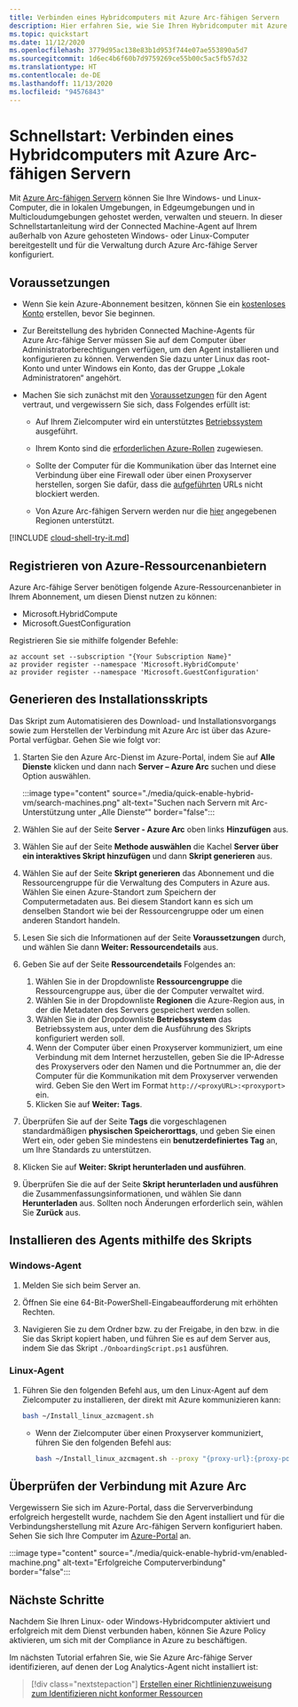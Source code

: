 ```yaml
---
title: Verbinden eines Hybridcomputers mit Azure Arc-fähigen Servern
description: Hier erfahren Sie, wie Sie Ihren Hybridcomputer mit Azure Arc-fähigen Servern verbinden und registrieren.
ms.topic: quickstart
ms.date: 11/12/2020
ms.openlocfilehash: 3779d95ac138e83b1d953f744e07ae553890a5d7
ms.sourcegitcommit: 1d6ec4b6f60b7d9759269ce55b00c5ac5fb57d32
ms.translationtype: HT
ms.contentlocale: de-DE
ms.lasthandoff: 11/13/2020
ms.locfileid: "94576843"
---
```

# <a name="quickstart-connect-hybrid-machine-with-azure-arc-enabled-servers"></a>Schnellstart: Verbinden eines Hybridcomputers mit Azure Arc-fähigen Servern

Mit [Azure Arc-fähigen Servern](../overview.md) können Sie Ihre Windows- und Linux-Computer, die in lokalen Umgebungen, in Edgeumgebungen und in Multicloudumgebungen gehostet werden, verwalten und steuern. In dieser Schnellstartanleitung wird der Connected Machine-Agent auf Ihrem außerhalb von Azure gehosteten Windows- oder Linux-Computer bereitgestellt und für die Verwaltung durch Azure Arc-fähige Server konfiguriert.

## <a name="prerequisites"></a>Voraussetzungen

* Wenn Sie kein Azure-Abonnement besitzen, können Sie ein [kostenloses Konto](https://azure.microsoft.com/free/?WT.mc_id=A261C142F) erstellen, bevor Sie beginnen.

* Zur Bereitstellung des hybriden Connected Machine-Agents für Azure Arc-fähige Server müssen Sie auf dem Computer über Administratorberechtigungen verfügen, um den Agent installieren und konfigurieren zu können. Verwenden Sie dazu unter Linux das root-Konto und unter Windows ein Konto, das der Gruppe „Lokale Administratoren“ angehört.

* Machen Sie sich zunächst mit den [Voraussetzungen](../agent-overview.md#prerequisites) für den Agent vertraut, und vergewissern Sie sich, dass Folgendes erfüllt ist:

    * Auf Ihrem Zielcomputer wird ein unterstütztes [Betriebssystem](../agent-overview.md#supported-operating-systems) ausgeführt.

    * Ihrem Konto sind die [erforderlichen Azure-Rollen](../agent-overview.md#required-permissions) zugewiesen.

    * Sollte der Computer für die Kommunikation über das Internet eine Verbindung über eine Firewall oder über einen Proxyserver herstellen, sorgen Sie dafür, dass die [aufgeführten](../agent-overview.md#networking-configuration) URLs nicht blockiert werden.

    * Von Azure Arc-fähigen Servern werden nur die [hier](../overview.md#supported-regions) angegebenen Regionen unterstützt.

[!INCLUDE [cloud-shell-try-it.md](../../../../includes/cloud-shell-try-it.md)]

## <a name="register-azure-resource-providers"></a>Registrieren von Azure-Ressourcenanbietern

Azure Arc-fähige Server benötigen folgende Azure-Ressourcenanbieter in Ihrem Abonnement, um diesen Dienst nutzen zu können:

* Microsoft.HybridCompute
* Microsoft.GuestConfiguration

Registrieren Sie sie mithilfe folgender Befehle:

```azurecli-interactive
az account set --subscription "{Your Subscription Name}"
az provider register --namespace 'Microsoft.HybridCompute'
az provider register --namespace 'Microsoft.GuestConfiguration'
```

## <a name="generate-installation-script"></a>Generieren des Installationsskripts

Das Skript zum Automatisieren des Download- und Installationsvorgangs sowie zum Herstellen der Verbindung mit Azure Arc ist über das Azure-Portal verfügbar. Gehen Sie wie folgt vor:

1. Starten Sie den Azure Arc-Dienst im Azure-Portal, indem Sie auf **Alle Dienste** klicken und dann nach **Server – Azure Arc** suchen und diese Option auswählen.

    :::image type="content" source="./media/quick-enable-hybrid-vm/search-machines.png" alt-text="Suchen nach Servern mit Arc-Unterstützung unter „Alle Dienste“" border="false":::

1. Wählen Sie auf der Seite **Server - Azure Arc** oben links **Hinzufügen** aus.

1. Wählen Sie auf der Seite **Methode auswählen** die Kachel **Server über ein interaktives Skript hinzufügen** und dann **Skript generieren** aus.

1. Wählen Sie auf der Seite **Skript generieren** das Abonnement und die Ressourcengruppe für die Verwaltung des Computers in Azure aus. Wählen Sie einen Azure-Standort zum Speichern der Computermetadaten aus. Bei diesem Standort kann es sich um denselben Standort wie bei der Ressourcengruppe oder um einen anderen Standort handeln.

1. Lesen Sie sich die Informationen auf der Seite **Voraussetzungen** durch, und wählen Sie dann **Weiter: Ressourcendetails** aus.

1. Geben Sie auf der Seite **Ressourcendetails** Folgendes an:

    1. Wählen Sie in der Dropdownliste **Ressourcengruppe** die Ressourcengruppe aus, über die der Computer verwaltet wird.
    1. Wählen Sie in der Dropdownliste **Regionen** die Azure-Region aus, in der die Metadaten des Servers gespeichert werden sollen.
    1. Wählen Sie in der Dropdownliste **Betriebssystem** das Betriebssystem aus, unter dem die Ausführung des Skripts konfiguriert werden soll.
    1. Wenn der Computer über einen Proxyserver kommuniziert, um eine Verbindung mit dem Internet herzustellen, geben Sie die IP-Adresse des Proxyservers oder den Namen und die Portnummer an, die der Computer für die Kommunikation mit dem Proxyserver verwenden wird. Geben Sie den Wert im Format `http://<proxyURL>:<proxyport>` ein.
    1. Klicken Sie auf **Weiter: Tags**.

1. Überprüfen Sie auf der Seite **Tags** die vorgeschlagenen standardmäßigen **physischen Speicherorttags**, und geben Sie einen Wert ein, oder geben Sie mindestens ein **benutzerdefiniertes Tag** an, um Ihre Standards zu unterstützen.

1. Klicken Sie auf **Weiter: Skript herunterladen und ausführen**.

1. Überprüfen Sie die auf der Seite **Skript herunterladen und ausführen** die Zusammenfassungsinformationen, und wählen Sie dann **Herunterladen** aus. Sollten noch Änderungen erforderlich sein, wählen Sie **Zurück** aus.

## <a name="install-the-agent-using-the-script"></a>Installieren des Agents mithilfe des Skripts

### <a name="windows-agent"></a>Windows-Agent

1. Melden Sie sich beim Server an.

1. Öffnen Sie eine 64-Bit-PowerShell-Eingabeaufforderung mit erhöhten Rechten.

1. Navigieren Sie zu dem Ordner bzw. zu der Freigabe, in den bzw. in die Sie das Skript kopiert haben, und führen Sie es auf dem Server aus, indem Sie das Skript `./OnboardingScript.ps1` ausführen.

### <a name="linux-agent"></a>Linux-Agent

1. Führen Sie den folgenden Befehl aus, um den Linux-Agent auf dem Zielcomputer zu installieren, der direkt mit Azure kommunizieren kann:

    ```bash
    bash ~/Install_linux_azcmagent.sh
    ```

    * Wenn der Zielcomputer über einen Proxyserver kommuniziert, führen Sie den folgenden Befehl aus:

        ```bash
        bash ~/Install_linux_azcmagent.sh --proxy "{proxy-url}:{proxy-port}"
        ```

## <a name="verify-the-connection-with-azure-arc"></a>Überprüfen der Verbindung mit Azure Arc

Vergewissern Sie sich im Azure-Portal, dass die Serververbindung erfolgreich hergestellt wurde, nachdem Sie den Agent installiert und für die Verbindungsherstellung mit Azure Arc-fähigen Servern konfiguriert haben. Sehen Sie sich Ihre Computer im [Azure-Portal](https://aka.ms/hybridmachineportal) an.

:::image type="content" source="./media/quick-enable-hybrid-vm/enabled-machine.png" alt-text="Erfolgreiche Computerverbindung" border="false":::

## <a name="next-steps"></a>Nächste Schritte

Nachdem Sie Ihren Linux- oder Windows-Hybridcomputer aktiviert und erfolgreich mit dem Dienst verbunden haben, können Sie Azure Policy aktivieren, um sich mit der Compliance in Azure zu beschäftigen.

Im nächsten Tutorial erfahren Sie, wie Sie Azure Arc-fähige Server identifizieren, auf denen der Log Analytics-Agent nicht installiert ist:

> [!div class="nextstepaction"]
> [Erstellen einer Richtlinienzuweisung zum Identifizieren nicht konformer Ressourcen](tutorial-assign-policy-portal.md)
